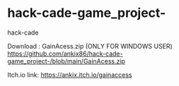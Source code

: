 # hack-cade-game_project-
hack-cade

Download : GainAcess.zip (ONLY FOR WINDOWS USER)
https://github.com/ankix86/hack-cade-game_project-/blob/main/GainAcess.zip

Itch.io link: https://ankix.itch.io/gainaccess

